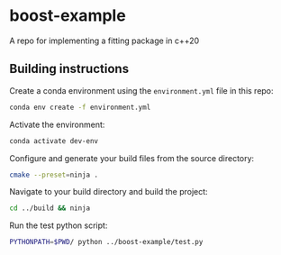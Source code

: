# boost-example
A repo for implementing a fitting package in c++20

## Building instructions

Create a conda environment using the `environment.yml` file in this repo:

```sh
conda env create -f environment.yml
```

Activate the environment:

```sh
conda activate dev-env
```

Configure and generate your build files from the source directory:

```sh
cmake --preset=ninja .
```

Navigate to your build directory and build the project:

```sh
cd ../build && ninja
```

Run the test python script:

```sh
PYTHONPATH=$PWD/ python ../boost-example/test.py
```
